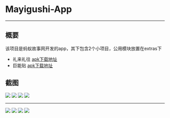 # Mayigushi-App

***

## 概要

该项目是蚂蚁故事网开发的app，其下包含2个小项目，公用模块放置在extras下

* 礼来礼往 [apk下载地址](http://fir.im/27rg)
* 巨能贴 [apk下载地址](http://fir.im/akz8)

## 截图

![](./lilailiwang/screenshots/59A81DCB53C3E8EC66A37770FF25E705.jpg)
![](./lilailiwang/screenshots/B97228B8772C16AFC7750606CDE89ADD.jpg)
![](./lilailiwang/screenshots/3C7601C44CCA667CCC8591AE9EF3CC96.jpg)
![](./lilailiwang/screenshots/12BD1AD68A19C73F9B9EA8D2888CC4A5.jpg)

***

![](./junengtie/screenshots/Screenshot_2016-05-20-09-44-51-823.png)
![](./junengtie/screenshots/Screenshot_2016-05-20-09-50-19-298.png)
![](./junengtie/screenshots/Screenshot_2016-05-20-09-50-26-426.png)
![](./junengtie/screenshots/Screenshot_2016-05-20-09-50-39-474.png)
